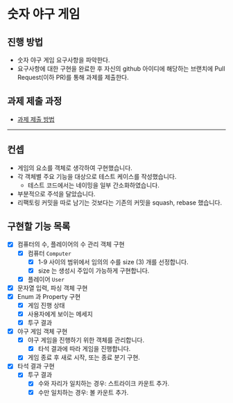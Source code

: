 # 숫자 야구 게임

## 진행 방법

* 숫자 야구 게임 요구사항을 파악한다.
* 요구사항에 대한 구현을 완료한 후 자신의 github 아이디에 해당하는 브랜치에 Pull Request(이하 PR)를 통해 과제를 제출한다.

## 과제 제출 과정

* [과제 제출 방법](https://github.com/next-step/nextstep-docs/tree/master/precourse)

---

## 컨셉

- 게임의 요소를 객체로 생각하여 구현했습니다.
- 각 객체별 주요 기능을 대상으로 테스트 케이스를 작성했습니다.
    - 테스트 코드에서는 네이밍을 일부 간소화하였습니다.
- 부분적으로 주석을 달았습니다.
- 리팩토링 커밋을 따로 남기는 것보다는 기존의 커밋을 squash, rebase 했습니다.

## 구현할 기능 목록

- [x] 컴퓨터의 수, 플레이어의 수 관리 객체 구현
    - [x] 컴퓨터 `Computer`
        - [x] 1-9 사이의 범위에서 임의의 수를 size (3) 개를 선정합니다.
        - [x] size 는 생성시 주입이 가능하게 구현합니다.
    - [x] 플레이어 `User`
- [x] 문자열 입력, 파싱 객체 구현
- [x] Enum 과 Property 구현
    - [x] 게임 진행 상태
    - [x] 사용자에게 보이는 메세지
    - [x] 투구 결과
- [x] 야구 게임 객체 구현
    - [x] 야구 게임을 진행하기 위한 객체를 관리합니다.
        - [x] 타석 결과에 따라 게임을 진행합니다.
    - [x] 게임 종료 후 새로 시작, 또는 종료 분기 구현.
- [x] 타석 결과 구현
    - [x] 투구 결과
        - [x] 수와 자리가 일치하는 경우: 스트라이크 카운트 추가.
        - [x] 수만 일치하는 경우: 볼 카운트 추가.
